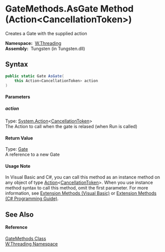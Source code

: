 GateMethods.AsGate Method (Action&lt;CancellationToken>)
========================================================
   Creates a Gate with the supplied action

  **Namespace:**  [W.Threading][1]  
  **Assembly:**  Tungsten (in Tungsten.dll)

Syntax
------

```csharp
public static Gate AsGate(
	this Action<CancellationToken> action
)
```

#### Parameters

##### *action*
Type: [System.Action][2]&lt;[CancellationToken][3]>  
The Action to call when the gate is relased (when Run is called)

#### Return Value
Type: [Gate][4]  
A reference to a new Gate
#### Usage Note
In Visual Basic and C#, you can call this method as an instance method on any object of type [Action][2]&lt;[CancellationToken][3]>. When you use instance method syntax to call this method, omit the first parameter. For more information, see [Extension Methods (Visual Basic)][5] or [Extension Methods (C# Programming Guide)][6].

See Also
--------

#### Reference
[GateMethods Class][7]  
[W.Threading Namespace][1]  

[1]: ../README.md
[2]: http://msdn.microsoft.com/en-us/library/018hxwa8
[3]: http://msdn.microsoft.com/en-us/library/dd384802
[4]: ../Gate/README.md
[5]: http://msdn.microsoft.com/en-us/library/bb384936.aspx
[6]: http://msdn.microsoft.com/en-us/library/bb383977.aspx
[7]: README.md
